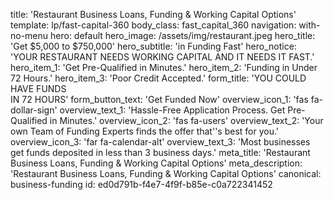 title: 'Restaurant Business Loans, Funding & Working Capital Options'
template: lp/fast-capital-360
body_class: fast_capital_360
navigation: with-no-menu
hero: default
hero_image: /assets/img/restaurant.jpeg
hero_title: 'Get $5,000 to $750,000'
hero_subtitle: 'in Funding Fast'
hero_notice: 'YOUR RESTAURANT NEEDS WORKING CAPITAL AND IT NEEDS IT FAST.'
hero_item_1: 'Get Pre-Qualified in Minutes.'
hero_item_2: 'Funding in Under 72 Hours.'
hero_item_3: 'Poor Credit Accepted.'
form_title: 'YOU COULD HAVE FUNDS</br>IN  72 HOURS'
form_button_text: 'Get Funded Now'
overview_icon_1: 'fas fa-dollar-sign'
overview_text_1: 'Hassle-Free Application Process. Get Pre-Qualified in Minutes.'
overview_icon_2: 'fas fa-users'
overview_text_2: 'Your own Team of Funding Experts finds the offer that''s best for you.'
overview_icon_3: 'far fa-calendar-alt'
overview_text_3: 'Most businesses get funds deposited in less than 3 business days.'
meta_title: 'Restaurant Business Loans, Funding & Working Capital Options'
meta_description: 'Restaurant Business Loans, Funding & Working Capital Options'
canonical: business-funding
id: ed0d791b-f4e7-4f9f-b85e-c0a722341452
